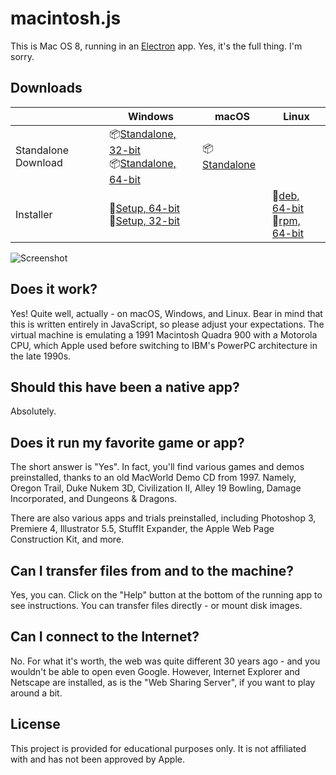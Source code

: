 # macintosh.js

This is Mac OS 8, running in an [Electron](https://electronjs.org/) app. Yes, it's the full thing. I'm sorry.

## Downloads
|  | Windows | macOS | Linux |
|---------------------|-----------------------------------------------------------------------------------------------------------------------------------------------------------------------------------------------------------------------------------------------------------------------------|---------------------------------------------------------------------------------------------------------------|---------------------------------------------------------------------------------------------------------------------------------------------------------------------------------------------------------------------------------------------|
| Standalone Download | 📦[Standalone, 32-bit](https://github.com/felixrieseberg/macintosh.js/releases/download/v2.2.1/macintosh.js-2.2.1-win32-standalone-ia32.zip) <br /> 📦[Standalone, 64-bit](https://github.com/felixrieseberg/macintosh.js/releases/download/v2.2.1/macintosh.js-2.2.1-win32-standalone-x64.zip)  | 📦[Standalone](https://github.com/felixrieseberg/macintosh.js/releases/download/v2.2.1/macintosh.js-macos-2.2.1.zip) |  |
| Installer | 💽[Setup, 64-bit](https://github.com/felixrieseberg/macintosh.js/releases/download/v2.2.1/macintosh.js-2.2.1-setup-win32-x64.exe) <br /> 💽[Setup, 32-bit](https://github.com/felixrieseberg/macintosh.js/releases/download/v2.2.1/macintosh.js-2.2.1-setup-win32-ia32.exe)  |  |  💽[deb, 64-bit](https://github.com/felixrieseberg/macintosh.js/releases/download/v2.2.1/macintosh.js-linux-2.2.1_amd64.deb) <br /> 💽[rpm, 64-bit](https://github.com/felixrieseberg/macintosh.js/releases/download/v2.2.1/macintosh.js-linux-2.2.1.x86_64.rpm) |

![Screenshot]()

## Does it work?
Yes! Quite well, actually - on macOS, Windows, and Linux. Bear in mind that this is written entirely in JavaScript, so please adjust your expectations. The virtual machine is emulating a 1991 Macintosh Quadra 900 with a Motorola CPU, which Apple used before switching to IBM's PowerPC architecture in the late 1990s.

## Should this have been a native app?
Absolutely.

## Does it run my favorite game or app?
The short answer is "Yes". In fact, you'll find various games and demos preinstalled, thanks to an old MacWorld Demo CD from 1997. Namely, Oregon Trail, Duke Nukem 3D, Civilization II, Alley 19 Bowling, Damage Incorporated, and Dungeons & Dragons.

There are also various apps and trials preinstalled, including Photoshop 3, Premiere 4, Illustrator 5.5, StuffIt Expander, the Apple Web Page Construction Kit, and more.

## Can I transfer files from and to the machine?

Yes, you can. Click on the "Help" button at the bottom of the running app to see instructions. You can transfer files directly - or mount disk images.

## Can I connect to the Internet?

No. For what it's worth, the web was quite different 30 years ago - and you wouldn't be able to open even Google. However, Internet Explorer and Netscape are installed, as is the "Web Sharing Server", if you want to play around a bit.

## License

This project is provided for educational purposes only. It is not affiliated with and has
not been approved by Apple.

